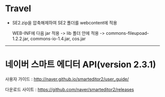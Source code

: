 # Travel

- SE2.zip을 압축해제하여 SE2 폴더를 webcontent에 적용

  WEB-INF에 다음 jar 적용 -> lib 폴더 안에 적용 -> commons-fileupoad-1.2.2.jar, commons-io-1.4.jar, cos.jar
  
 --------------------------------------------------------------------------------------------------------
 # 네이버 스마트 에디터 API(version 2.3.1)
 사용자 가이드 : http://naver.github.io/smarteditor2/user_guide/
 
 다운로드 사이트 : https://github.com/naver/smarteditor2/releases
 
